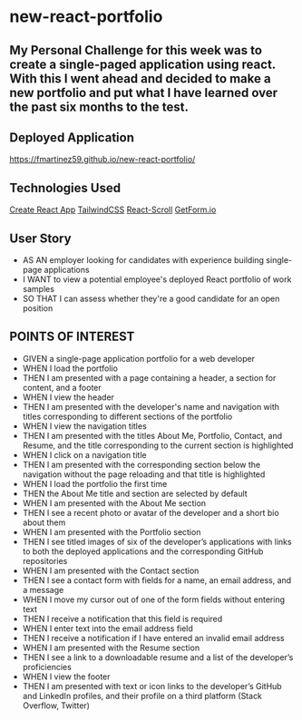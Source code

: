 # new-react-portfolio

## My Personal Challenge for this week was to create a single-paged application using react. With this I went ahead and decided to make a new portfolio and put what I have learned over the past six months to the test. 

## Deployed Application 
https://fmartinez59.github.io/new-react-portfolio/
 
## Technologies Used
[Create React App](https://github.com/facebook/create-react-app)
[TailwindCSS](https://tailwindcss.com/)
[React-Scroll](https://www.npmjs.com/package/react-scroll)
[GetForm.io](https://getform.io/)


## User Story
- AS AN employer looking for candidates with experience building single-page applications
- I WANT to view a potential employee's deployed React portfolio of work samples
- SO THAT I can assess whether they're a good candidate for an open position


## POINTS OF INTEREST 
- GIVEN a single-page application portfolio for a web developer
- WHEN I load the portfolio
- THEN I am presented with a page containing a header, a section for content, and a footer
- WHEN I view the header
- THEN I am presented with the developer's name and navigation with titles corresponding to different sections of the portfolio
- WHEN I view the navigation titles
- THEN I am presented with the titles About Me, Portfolio, Contact, and Resume, and the title corresponding to the current section is highlighted
- WHEN I click on a navigation title
- THEN I am presented with the corresponding section below the navigation without the page reloading and that title is highlighted
- WHEN I load the portfolio the first time
- THEN the About Me title and section are selected by default
- WHEN I am presented with the About Me section
- THEN I see a recent photo or avatar of the developer and a short bio about them
- WHEN I am presented with the Portfolio section
- THEN I see titled images of six of the developer’s applications with links to both the deployed applications and the corresponding GitHub repositories
- WHEN I am presented with the Contact section
- THEN I see a contact form with fields for a name, an email address, and a message
- WHEN I move my cursor out of one of the form fields without entering text
- THEN I receive a notification that this field is required
- WHEN I enter text into the email address field
- THEN I receive a notification if I have entered an invalid email address
- WHEN I am presented with the Resume section
- THEN I see a link to a downloadable resume and a list of the developer’s proficiencies
- WHEN I view the footer
- THEN I am presented with text or icon links to the developer’s GitHub and LinkedIn profiles, and their profile on a third platform (Stack Overflow, Twitter)
